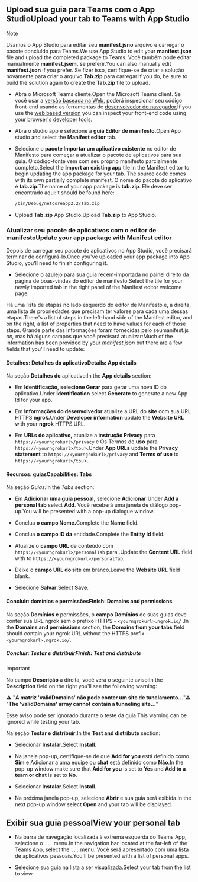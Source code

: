 ## <a name="upload-your-tab-to-teams-with-app-studio"></a><span data-ttu-id="1a0fb-101">Upload sua guia para Teams com o App Studio</span><span class="sxs-lookup"><span data-stu-id="1a0fb-101">Upload your tab to Teams with App Studio</span></span>

>[!NOTE]
> <span data-ttu-id="1a0fb-102">Usamos o App Studio para editar seu **manifest.jsno** arquivo e carregar o pacote concluído para Teams.</span><span class="sxs-lookup"><span data-stu-id="1a0fb-102">We use App Studio to edit your **manifest.json** file and upload the completed package to Teams.</span></span> <span data-ttu-id="1a0fb-103">Você também pode editar manualmente **manifest.jsem,** se preferir.</span><span class="sxs-lookup"><span data-stu-id="1a0fb-103">You can also manually edit **manifest.json** if you prefer.</span></span> <span data-ttu-id="1a0fb-104">Se fizer isso, certifique-se de criar a solução novamente para criar o arquivo **Tab.zip** para carregar.</span><span class="sxs-lookup"><span data-stu-id="1a0fb-104">If you do, be sure to build the solution again to create the **Tab.zip** file to upload.</span></span>

- <span data-ttu-id="1a0fb-105">Abra o Microsoft Teams cliente.</span><span class="sxs-lookup"><span data-stu-id="1a0fb-105">Open the Microsoft Teams client.</span></span> <span data-ttu-id="1a0fb-106">Se você usar a [versão baseada na Web,](https://teams.microsoft.com) poderá inspecionar seu código front-end usando as ferramentas de [desenvolvedor do navegador.](~/tabs/how-to/developer-tools.md)</span><span class="sxs-lookup"><span data-stu-id="1a0fb-106">If you use the [web based version](https://teams.microsoft.com) you can inspect your front-end code using your browser's [developer tools](~/tabs/how-to/developer-tools.md).</span></span>

- <span data-ttu-id="1a0fb-107">Abra o studio app e selecione a **guia Editor de manifesto.**</span><span class="sxs-lookup"><span data-stu-id="1a0fb-107">Open App studio and select the **Manifest editor** tab.</span></span>

- <span data-ttu-id="1a0fb-108">Selecione o **pacote Importar um aplicativo existente** no editor de Manifesto para começar a atualizar o pacote de aplicativos para sua guia. O código-fonte vem com seu próprio manifesto parcialmente completo.</span><span class="sxs-lookup"><span data-stu-id="1a0fb-108">Select the **Import an existing app** tile in the Manifest editor to begin updating the app package for your tab. The source code comes with its own partially complete manifest.</span></span> <span data-ttu-id="1a0fb-109">O nome do pacote do aplicativo é **tab.zip**.</span><span class="sxs-lookup"><span data-stu-id="1a0fb-109">The name of your app package is **tab.zip**.</span></span> <span data-ttu-id="1a0fb-110">Ele deve ser encontrado aqui:</span><span class="sxs-lookup"><span data-stu-id="1a0fb-110">It should be found here:</span></span>

    ```bash
    /bin/Debug/netcoreapp2.2/Tab.zip
    ```

- <span data-ttu-id="1a0fb-111">Upload **Tab.zip** App Studio.</span><span class="sxs-lookup"><span data-stu-id="1a0fb-111">Upload **Tab.zip** to App Studio.</span></span>

### <a name="update-your-app-package-with-manifest-editor"></a><span data-ttu-id="1a0fb-112">Atualizar seu pacote de aplicativos com o editor de manifesto</span><span class="sxs-lookup"><span data-stu-id="1a0fb-112">Update your app package with Manifest editor</span></span>

<span data-ttu-id="1a0fb-113">Depois de carregar seu pacote de aplicativos no App Studio, você precisará terminar de configurá-lo.</span><span class="sxs-lookup"><span data-stu-id="1a0fb-113">Once you've uploaded your app package into App Studio, you'll need to finish configuring it.</span></span>

- <span data-ttu-id="1a0fb-114">Selecione o azulejo para sua guia recém-importada no painel direito da página de boas-vindas do editor de manifesto.</span><span class="sxs-lookup"><span data-stu-id="1a0fb-114">Select the tile for your newly imported tab in the right panel of the Manifest editor welcome page.</span></span>

<span data-ttu-id="1a0fb-115">Há uma lista de etapas no lado esquerdo do editor de Manifesto e, à direita, uma lista de propriedades que precisam ter valores para cada uma dessas etapas.</span><span class="sxs-lookup"><span data-stu-id="1a0fb-115">There's a list of steps in the left-hand side of the Manifest editor, and on the right, a list of properties that need to have values for each of those steps.</span></span> <span data-ttu-id="1a0fb-116">Grande parte das informações foram fornecidas pelo seumanifest.js *on,* mas há alguns campos que você precisará atualizar:</span><span class="sxs-lookup"><span data-stu-id="1a0fb-116">Much of the information has been provided by your *manifest.json* but there are a few fields that you'll need to update:</span></span>

#### <a name="details-app-details"></a><span data-ttu-id="1a0fb-117">Detalhes: Detalhes do aplicativo</span><span class="sxs-lookup"><span data-stu-id="1a0fb-117">Details: App details</span></span>

<span data-ttu-id="1a0fb-118">Na seção **Detalhes do** aplicativo:</span><span class="sxs-lookup"><span data-stu-id="1a0fb-118">In the **App details** section:</span></span>

- <span data-ttu-id="1a0fb-119">Em **Identificação,** **selecione Gerar** para gerar uma nova ID do aplicativo.</span><span class="sxs-lookup"><span data-stu-id="1a0fb-119">Under **Identification** select **Generate** to generate a new App Id for your app.</span></span>

- <span data-ttu-id="1a0fb-120">Em **Informações do desenvolvedor** atualize a URL do **site** com sua URL HTTPS **ngrok.**</span><span class="sxs-lookup"><span data-stu-id="1a0fb-120">Under **Developer information** update the **Website URL** with your **ngrok** HTTPS URL.</span></span>

- <span data-ttu-id="1a0fb-121">Em **URLs do aplicativo,** atualize a **instrução Privacy** para `https://<yourngrokurl>/privacy` e Os Termos de **uso** para `https://<yourngrokurl>/tou`>.</span><span class="sxs-lookup"><span data-stu-id="1a0fb-121">Under **App URLs** update the **Privacy statement** to `https://<yourngrokurl>/privacy` and **Terms of use** to `https://<yourngrokurl>/tou`>.</span></span>

#### <a name="capabilities-tabs"></a><span data-ttu-id="1a0fb-122">Recursos: guias</span><span class="sxs-lookup"><span data-stu-id="1a0fb-122">Capabilities: Tabs</span></span>

<span data-ttu-id="1a0fb-123">Na seção *Guias:*</span><span class="sxs-lookup"><span data-stu-id="1a0fb-123">In the *Tabs* section:</span></span>

- <span data-ttu-id="1a0fb-124">Em **Adicionar uma guia pessoal,** selecione **Adicionar**.</span><span class="sxs-lookup"><span data-stu-id="1a0fb-124">Under **Add a personal tab** select **Add**.</span></span> <span data-ttu-id="1a0fb-125">Você receberá uma janela de diálogo pop-up.</span><span class="sxs-lookup"><span data-stu-id="1a0fb-125">You will be presented with a pop-up dialogue window.</span></span>

- <span data-ttu-id="1a0fb-126">Conclua **o campo Nome.**</span><span class="sxs-lookup"><span data-stu-id="1a0fb-126">Complete the **Name** field.</span></span>

- <span data-ttu-id="1a0fb-127">Conclua **o campo ID da** entidade.</span><span class="sxs-lookup"><span data-stu-id="1a0fb-127">Complete the **Entity Id** field.</span></span>

- <span data-ttu-id="1a0fb-128">Atualize o **campo URL** de conteúdo com `https://<yourngrokurl>/personalTab` para .</span><span class="sxs-lookup"><span data-stu-id="1a0fb-128">Update the **Content URL** field with to `https://<yourngrokurl>/personalTab`.</span></span>

- <span data-ttu-id="1a0fb-129">Deixe o **campo URL do site** em branco.</span><span class="sxs-lookup"><span data-stu-id="1a0fb-129">Leave the **Website URL** field blank.</span></span>

- <span data-ttu-id="1a0fb-130">Selecione **Salvar**.</span><span class="sxs-lookup"><span data-stu-id="1a0fb-130">Select **Save**.</span></span>

#### <a name="finish-domains-and-permissions"></a><span data-ttu-id="1a0fb-131">Concluir: domínios e permissões</span><span class="sxs-lookup"><span data-stu-id="1a0fb-131">Finish: Domains and permissions</span></span>

<span data-ttu-id="1a0fb-132">Na seção **Domínios e** permissões, o **campo Domínios** de suas guias deve conter sua URL ngrok sem o prefixo HTTPS - `<yourngrokurl>.ngrok.io/` .</span><span class="sxs-lookup"><span data-stu-id="1a0fb-132">In the **Domains and permissions** section, the **Domains from your tabs** field should contain your ngrok URL without the HTTPS prefix - `<yourngrokurl>.ngrok.io/`.</span></span>

##### <a name="finish-test-and-distribute"></a><span data-ttu-id="1a0fb-133">Concluir: Testar e distribuir</span><span class="sxs-lookup"><span data-stu-id="1a0fb-133">Finish: Test and distribute</span></span>

>[!IMPORTANT]
><span data-ttu-id="1a0fb-134">No campo **Descrição** à direita, você verá o seguinte aviso:</span><span class="sxs-lookup"><span data-stu-id="1a0fb-134">In the **Description** field on the right you'll see the following warning:</span></span>
>
><span data-ttu-id="1a0fb-135">&#9888; "**A matriz 'validDomains' não pode conter um site de tunelamento...**"</span><span class="sxs-lookup"><span data-stu-id="1a0fb-135">&#9888; "**The 'validDomains' array cannot contain a tunneling site...**"</span></span>
>
><span data-ttu-id="1a0fb-136">Esse aviso pode ser ignorado durante o teste da guia.</span><span class="sxs-lookup"><span data-stu-id="1a0fb-136">This warning can be ignored while testing your tab.</span></span>

<span data-ttu-id="1a0fb-137">Na seção **Testar e distribuir:**</span><span class="sxs-lookup"><span data-stu-id="1a0fb-137">In the **Test and distribute** section:</span></span>

- <span data-ttu-id="1a0fb-138">Selecionar **Instalar**.</span><span class="sxs-lookup"><span data-stu-id="1a0fb-138">Select **Install**.</span></span>

- <span data-ttu-id="1a0fb-139">Na janela pop-up, certifique-se de que **Add for you** está definido como **Sim** e Adicionar a uma equipe ou **chat** está definido como **Não**.</span><span class="sxs-lookup"><span data-stu-id="1a0fb-139">In the pop-up window make sure that **Add for you** is set to **Yes** and **Add to a team or chat** is set to **No**.</span></span>

- <span data-ttu-id="1a0fb-140">Selecionar **Instalar**.</span><span class="sxs-lookup"><span data-stu-id="1a0fb-140">Select **Install**.</span></span>

- <span data-ttu-id="1a0fb-141">Na próxima janela pop-up, selecione **Abrir** e sua guia será exibida.</span><span class="sxs-lookup"><span data-stu-id="1a0fb-141">In the next pop-up window select **Open** and your tab will be displayed.</span></span>

## <a name="view-your-personal-tab"></a><span data-ttu-id="1a0fb-142">Exibir sua guia pessoal</span><span class="sxs-lookup"><span data-stu-id="1a0fb-142">View your personal tab</span></span>

- <span data-ttu-id="1a0fb-143">Na barra de navegação localizada à extrema esquerda do Teams App, selecione o `...` menu.</span><span class="sxs-lookup"><span data-stu-id="1a0fb-143">In the navigation bar located at the far-left of the Teams App, select the `...` menu.</span></span> <span data-ttu-id="1a0fb-144">Você será apresentado com uma lista de aplicativos pessoais.</span><span class="sxs-lookup"><span data-stu-id="1a0fb-144">You'll be presented with a list of personal apps.</span></span>

- <span data-ttu-id="1a0fb-145">Selecione sua guia na lista a ser visualizada.</span><span class="sxs-lookup"><span data-stu-id="1a0fb-145">Select your tab from the list to view.</span></span>
